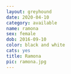 ```yaml
---
layout: greyhound
date: 2020-04-10
category: available
name: ramona
sex: female
dob: 2016-09-10
color: black and white
cats: yes
title: Ramona
pic: ramona.jpg
---
```


